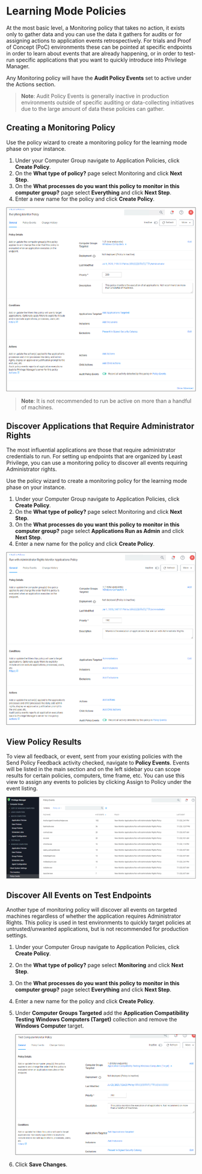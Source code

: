 [title]: # (Monitoring)
[tags]: # (event discovery, policy feedback)
[priority]: # (4)
# Learning Mode Policies

At the most basic level, a Monitoring policy that takes no action, it exists only to gather data and you can use the data it gathers for audits or for assigning actions to application events retrospectively. For trials and Proof of Concept (PoC) environments these can be pointed at specific endpoints in order to learn about events that are already happening, or in order to test-run specific applications that you want to quickly introduce into Privilege Manager.

Any Monitoring policy will have the __Audit Policy Events__ set to active under the Actions section.

>**Note**:
>Audit Policy Events is generally inactive in production environments outside of specific auditing or data-collecting initiatives due to the large amount of data these policies can gather.

## Creating a Monitoring Policy

Use the policy wizard to create a monitoring policy for the learning mode phase on your instance.

1. Under your Computer Group navigate to Application Policies, click __Create Policy__.
1. On the __What type of policy?__ page select Monitoring and click __Next Step__.
1. On the __What processes do you want this policy to monitor in this computer group?__ page select __Everything__ and click __Next Step__.
1. Enter a new name for the policy and click __Create Policy__.

![monitor everything](images/discovery/mon-everything.png "Monitoring policy to monitor everything")

>**Note**: It is not recommended to run be active on more than a handful of machines.

## Discover Applications that Require Administrator Rights

The most influential applications are those that require administrator credentials to run. For setting up endpoints that are organized by Least Privilege, you can use a monitoring policy to discover all events requiring Administrator rights.

Use the policy wizard to create a monitoring policy for the learning mode phase on your instance.

1. Under your Computer Group navigate to Application Policies, click __Create Policy__.
1. On the __What type of policy?__ page select Monitoring and click __Next Step__.
1. On the __What processes do you want this policy to monitor in this computer group?__ page select __Applications Run as Admin__ and click __Next Step__.
1. Enter a new name for the policy and click __Create Policy__.

![monitor admin](images/discovery/mon-run-as-admin.png "Monitoring policy to Run with Admin Rights")

## View Policy Results

To view all feedback, or event, sent from your existing policies with the Send Policy Feedback activity checked, navigate to __Policy Events__. Events will be listed in the main section and on the left sidebar you can scope results for certain policies, computers, time frame, etc. You can use this view to assign any events to policies by clicking Assign to Policy under the event listing.

![policy events](images/discovery/policy-activity.png "Policy Event menu option and page with events list")

## Discover All Events on Test Endpoints

Another type of monitoring policy will discover all events on targeted machines regardless of whether the application requires Administrator Rights. This policy is used in test environments to quickly target policies at untrusted/unwanted applications, but is not recommended for production settings.

1. Under your Computer Group navigate to Application Policies, click __Create Policy__.
1. On the __What type of policy?__ page select __Monitoring__ and click __Next Step__.
1. On the __What processes do you want this policy to monitor in this computer group?__ page select __Everything__ and click __Next Step__.
1. Enter a new name for the policy and click __Create Policy__.
1. Under __Computer Groups Targeted__ add the __Application Compatibility Testing Windows Computers (Target)__ collection and remove the __Windows Computer__ target.

   ![test computers](images/discovery/test-comp.png "Test Computer Policy")
1. Click __Save Changes__.
